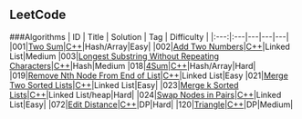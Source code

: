 ## LeetCode

###Algorithms
| ID | Title | Solution  | Tag | Difficulty |
|:---:|:---|---|---|---|
|001|[Two Sum](https://leetcode.com/problems/two-sum/)|[C++](./Solution/001/twoSum.cpp)|Hash/Array|Easy|
|002|[Add Two Numbers](https://leetcode.com/problems/add-two-numbers/)|[C++](./Solution/002/addTwoNumbers.cpp)|Linked List|Medium
|003|[Longest Substring Without Repeating Characters](https://leetcode.com/problems/longest-substring-without-repeating-characters/)|[C++](./Solution/003/longestSubstringWithoutRepeatingCharacters.cpp)|Hash|Medium
|018|[4Sum](https://leetcode.com/problems/4sum/)|[C++](./Solution/018/fourSum.cpp)|Hash/Array|Hard|
|019|[Remove Nth Node From End of List](https://leetcode.com/problems/remove-nth-node-from-end-of-list/)|[C++](./Solution/019/removeNthFromEnd.cpp)|Linked List|Easy
|021|[Merge Two Sorted Lists](https://leetcode.com/problems/merge-two-sorted-lists/)|[C++](./Solution/021/mergeTwoLists.cpp)|Linked List|Easy|
|023|[Merge k Sorted Lists](https://leetcode.com/problems/merge-k-sorted-lists/)|[C++](./Solution/023/mergeKLists.cpp)|Linked List/heap|Hard|
|024|[Swap Nodes in Pairs](https://leetcode.com/problems/swap-nodes-in-pairs/)|[C++](./Solution/024/swapPairs.cpp)|Linked List|Easy|
|072|[Edit Distance](https://leetcode.com/problems/edit-distance/)|[C++](./Solution/072/minDistance.cpp)|DP|Hard|
|120|[Triangle](https://leetcode.com/problems/triangle/)|[C++](./Solution/120/minimumTotal.cpp)|DP|Medium|


